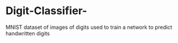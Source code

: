 # Digit-Classifier-
MNIST dataset of images of digits used to train a network to predict handwritten digits 
